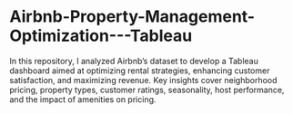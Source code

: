 # Airbnb-Property-Management-Optimization---Tableau
In this repository, I analyzed Airbnb’s dataset to develop a Tableau dashboard aimed at optimizing rental strategies, enhancing customer satisfaction, and maximizing revenue. Key insights cover neighborhood pricing, property types, customer ratings, seasonality, host performance, and the impact of amenities on pricing.
